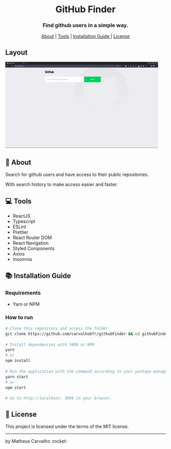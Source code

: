 <h1 align="center">
 GitHub Finder
</h1>

<h3 align="center">
Find github users in a simple way.
</h3>

<p align="center">
  <a href="#rocket-about">About</a> | <a href="#computer-tools">Tools</a> | <a href="#books-Installation-Guide">Installation Guide
</a> | <a href="#scroll-license">License</a>
</p>

## Layout

<img src="/public/app.gif">

## :rocket: About

<p>Search for github users and have access to their public repositories.</p>
<p>With search history to make access easier and faster.</p>

## :computer: Tools

- ReactJS
- Typescript
- ESLint
- Prettier
- React Router DOM
- React Navigation
- Styled Components
- Axios
- Insomnia


## :books: Installation Guide

### Requirements

- Yarn or NPM

### How to run

```bash
# Clone this repository and access the folder
git clone https://github.com/carvalhobfr/githubFinder && cd githubFinder

# Install dependencies with YARN or NPM
yarn
# or
npm install

# Run the application with the command according to your package manager
yarn start
# or
npm start

# Go to http://localhost: 3000 in your browser.
```

## :scroll: License

This project is licensed under the terms of the MIT license.

<hr />
<p>by Matheus Carvalho :rocket:</p>

